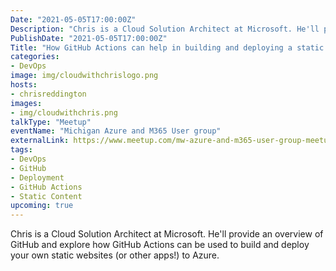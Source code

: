 ```yaml
---
Date: "2021-05-05T17:00:00Z"
Description: "Chris is a Cloud Solution Architect at Microsoft. He'll provide an overview of GitHub and explore how GitHub Actions can be used to build and deploy your own static websites (or other apps!) to Azure."
PublishDate: "2021-05-05T17:00:00Z"
Title: "How GitHub Actions can help in building and deploying a static website and more"
categories:
- DevOps
image: img/cloudwithchrislogo.png
hosts:
- chrisreddington
images:
- img/cloudwithchris.png
talkType: "Meetup"
eventName: "Michigan Azure and M365 User group"
externalLink: https://www.meetup.com/mw-azure-and-m365-user-group-meetup/
tags:
- DevOps
- GitHub
- Deployment
- GitHub Actions
- Static Content
upcoming: true
---
```

Chris is a Cloud Solution Architect at Microsoft. He'll provide an overview of GitHub and explore how GitHub Actions can be used to build and deploy your own static websites (or other apps!) to Azure.